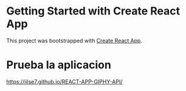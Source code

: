 # Getting Started with Create React App

This project was bootstrapped with [Create React App](https://github.com/facebook/create-react-app).

# Prueba la aplicacion
 https://jilse7.github.io/REACT-APP-GIPHY-API/

